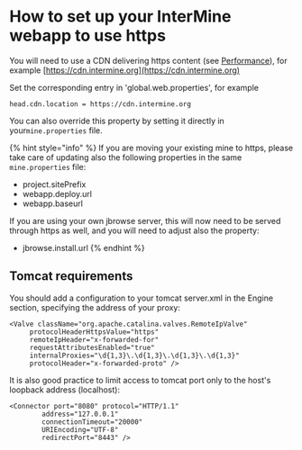 # How to set up your InterMine webapp to use https

You will need to use a CDN delivering https content \(see [Performance](../webapp/performance/index.md)\), for example [https://cdn.intermine.org](https://cdn.intermine.org)

Set the corresponding entry in 'global.web.properties', for example

```text
head.cdn.location = https://cdn.intermine.org
```

You can also override this property by setting it directly in your`mine.properties` file.

{% hint style="info" %}
If you are moving your existing mine to https, please take care of updating also the following properties in the same `mine.properties` file:

* project.sitePrefix
* webapp.deploy.url
* webapp.baseurl

If you are using your own jbrowse server, this will now need to be served through https as well, and you will need to adjust also the property:

* jbrowse.install.url
{% endhint %}

## Tomcat requirements

You should add a configuration to your tomcat server.xml in the Engine section, specifying the address of your proxy:

```markup
<Valve className="org.apache.catalina.valves.RemoteIpValve"
     protocolHeaderHttpsValue="https"
     remoteIpHeader="x-forwarded-for"
     requestAttributesEnabled="true"
     internalProxies="\d{1,3}\.\d{1,3}\.\d{1,3}\.\d{1,3}"
     protocolHeader="x-forwarded-proto" />
```

It is also good practice to limit access to tomcat port only to the host's loopback address \(localhost\):

```markup
<Connector port="8080" protocol="HTTP/1.1"
        address="127.0.0.1"
        connectionTimeout="20000"
        URIEncoding="UTF-8"
        redirectPort="8443" />
```

